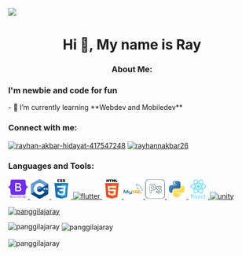 ![](https://media3.giphy.com/media/v1.Y2lkPTc5MGI3NjExM2VjenF2YW9hcWR6ZHpjcW13MTR0NHM1aDNtb204OXkxZ21iazRjcyZlcD12MV9pbnRlcm5hbF9naWZfYnlfaWQmY3Q9Zw/48Osj6XyU0ptQRfh5V/giphy.gif)
<h1 align="center">Hi 👋, My name is Ray</h1>
<h3 align="center">About Me:</h3>
<h3>I'm newbie and code for fun </h3>
- 🌱 I’m currently learning **Webdev and Mobiledev**

<h3 align="left">Connect with me:</h3>
<p align="left">
<a href="https://linkedin.com/in/rayhan-akbar-hidayat-417547248" target="blank"><img align="center" src="https://raw.githubusercontent.com/rahuldkjain/github-profile-readme-generator/master/src/images/icons/Social/linked-in-alt.svg" alt="rayhan-akbar-hidayat-417547248" height="30" width="40" /></a>
<a href="https://instagram.com/rayhannakbar26" target="blank"><img align="center" src="https://raw.githubusercontent.com/rahuldkjain/github-profile-readme-generator/master/src/images/icons/Social/instagram.svg" alt="rayhannakbar26" height="30" width="40" /></a>
</p>

<h3 align="left">Languages and Tools:</h3>
<p align="left"> <a href="https://getbootstrap.com" target="_blank" rel="noreferrer"> <img src="https://raw.githubusercontent.com/devicons/devicon/master/icons/bootstrap/bootstrap-plain-wordmark.svg" alt="bootstrap" width="40" height="40"/> </a> <a href="https://www.w3schools.com/cpp/" target="_blank" rel="noreferrer"> <img src="https://raw.githubusercontent.com/devicons/devicon/master/icons/cplusplus/cplusplus-original.svg" alt="cplusplus" width="40" height="40"/> </a> <a href="https://www.w3schools.com/css/" target="_blank" rel="noreferrer"> <img src="https://raw.githubusercontent.com/devicons/devicon/master/icons/css3/css3-original-wordmark.svg" alt="css3" width="40" height="40"/> </a> <a href="https://flutter.dev" target="_blank" rel="noreferrer"> <img src="https://www.vectorlogo.zone/logos/flutterio/flutterio-icon.svg" alt="flutter" width="40" height="40"/> </a> <a href="https://www.w3.org/html/" target="_blank" rel="noreferrer"> <img src="https://raw.githubusercontent.com/devicons/devicon/master/icons/html5/html5-original-wordmark.svg" alt="html5" width="40" height="40"/> </a> <a href="https://www.mysql.com/" target="_blank" rel="noreferrer"> <img src="https://raw.githubusercontent.com/devicons/devicon/master/icons/mysql/mysql-original-wordmark.svg" alt="mysql" width="40" height="40"/> </a> <a href="https://www.photoshop.com/en" target="_blank" rel="noreferrer"> <img src="https://raw.githubusercontent.com/devicons/devicon/master/icons/photoshop/photoshop-line.svg" alt="photoshop" width="40" height="40"/> </a> <a href="https://www.python.org" target="_blank" rel="noreferrer"> <img src="https://raw.githubusercontent.com/devicons/devicon/master/icons/python/python-original.svg" alt="python" width="40" height="40"/> </a> <a href="https://reactjs.org/" target="_blank" rel="noreferrer"> <img src="https://raw.githubusercontent.com/devicons/devicon/master/icons/react/react-original-wordmark.svg" alt="react" width="40" height="40"/> </a> <a href="https://unity.com/" target="_blank" rel="noreferrer"> <img src="https://www.vectorlogo.zone/logos/unity3d/unity3d-icon.svg" alt="unity" width="40" height="40"/> </a> </p>
<p align="left"> <a href="https://github.com/ryo-ma/github-profile-trophy"><img src="https://github-profile-trophy.vercel.app/?username=panggilajaray" alt="panggilajaray" /></a> </p>

<p><img align="left" src="https://github-readme-stats.vercel.app/api/top-langs?username=panggilajaray&show_icons=true&theme=tokyonight&locale=en&layout=compact" alt="panggilajaray" /></p>

<p>&nbsp;<img align="center" src="https://github-readme-stats.vercel.app/api?username=panggilajaray&show_icons=true&theme=tokyonight&locale=en" alt="panggilajaray" /></p>

<p><img align="center" src="https://github-readme-streak-stats.herokuapp.com/?user=panggilajaray&theme=dark" alt="panggilajaray" /></p>
